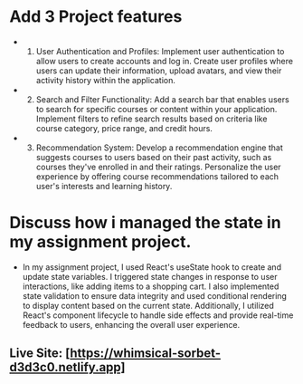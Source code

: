 # Add 3 Project features

- 1. User Authentication and Profiles:
     Implement user authentication to allow users to create accounts and log in.
     Create user profiles where users can update their information, upload avatars, and view their activity history within the application.

- 2. Search and Filter Functionality:
     Add a search bar that enables users to search for specific courses or content within your application.
     Implement filters to refine search results based on criteria like course category, price range, and credit hours.

- 3. Recommendation System:
     Develop a recommendation engine that suggests courses to users based on their past activity, such as courses they've enrolled in and their ratings.
     Personalize the user experience by offering course recommendations tailored to each user's interests and learning history.

# Discuss how i managed the state in my assignment project.

- In my assignment project, I used React's useState hook to create and update state variables. I triggered state changes in response to user interactions, like adding items to a shopping cart. I also implemented state validation to ensure data integrity and used conditional rendering to display content based on the current state. Additionally, I utilized React's component lifecycle to handle side effects and provide real-time feedback to users, enhancing the overall user experience.

## Live Site: [https://whimsical-sorbet-d3d3c0.netlify.app]
